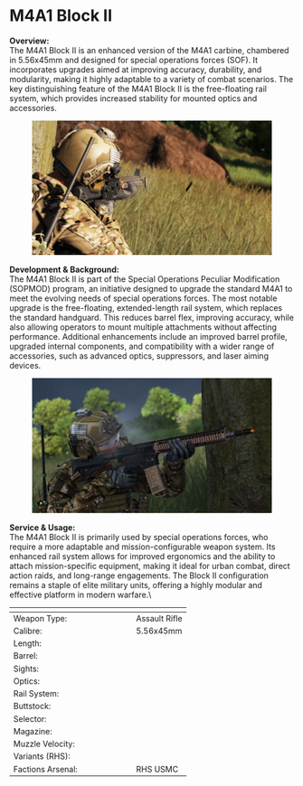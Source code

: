 # M4A1 Block II

**Overview:**\
The M4A1 Block II is an enhanced version of the M4A1 carbine, chambered in 5.56x45mm and designed for special operations forces (SOF). It incorporates upgrades aimed at improving accuracy, durability, and modularity, making it highly adaptable to a variety of combat scenarios. The key distinguishing feature of the M4A1 Block II is the free-floating rail system, which provides increased stability for mounted optics and accessories.

<figure><img src="../../../../.gitbook/assets/M4A1 Block II-3.jpg" alt=""><figcaption></figcaption></figure>

**Development & Background:**\
The M4A1 Block II is part of the Special Operations Peculiar Modification (SOPMOD) program, an initiative designed to upgrade the standard M4A1 to meet the evolving needs of special operations forces. The most notable upgrade is the free-floating, extended-length rail system, which replaces the standard handguard. This reduces barrel flex, improving accuracy, while also allowing operators to mount multiple attachments without affecting performance. Additional enhancements include an improved barrel profile, upgraded internal components, and compatibility with a wider range of accessories, such as advanced optics, suppressors, and laser aiming devices.

<figure><img src="../../../../.gitbook/assets/M4A1 Block II-2.jpg" alt=""><figcaption></figcaption></figure>

**Service & Usage:**\
The M4A1 Block II is primarily used by special operations forces, who require a more adaptable and mission-configurable weapon system. Its enhanced rail system allows for improved ergonomics and the ability to attach mission-specific equipment, making it ideal for urban combat, direct action raids, and long-range engagements. The Block II configuration remains a staple of elite military units, offering a highly modular and effective platform in modern warfare.\




<table><thead><tr><th width="203"></th><th></th></tr></thead><tbody><tr><td>Weapon Type:</td><td>Assault Rifle</td></tr><tr><td>Calibre:</td><td>5.56x45mm</td></tr><tr><td>Length:</td><td></td></tr><tr><td>Barrel:</td><td></td></tr><tr><td>Sights:</td><td></td></tr><tr><td>Optics:</td><td></td></tr><tr><td>Rail System:</td><td></td></tr><tr><td>Buttstock:</td><td></td></tr><tr><td>Selector:</td><td></td></tr><tr><td>Magazine:</td><td></td></tr><tr><td>Muzzle Velocity:</td><td></td></tr><tr><td>Variants (RHS):</td><td></td></tr><tr><td>Factions Arsenal:</td><td>RHS USMC</td></tr></tbody></table>

